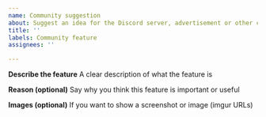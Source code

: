 ```yaml
---
name: Community suggestion
about: Suggest an idea for the Discord server, advertisement or other community features
title: ''
labels: Community feature
assignees: ''

---
```


**Describe the feature**
A clear description of what the feature is

**Reason (optional)**
Say why you think this feature is important or useful

**Images (optional)**
If you want to show a screenshot or image (imgur URLs)
